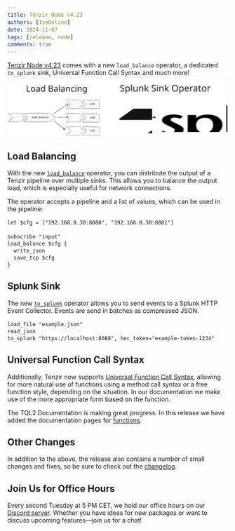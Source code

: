 ```yaml
---
title: Tenzir Node v4.23
authors: [IyeOnline]
date: 2024-11-07
tags: [release, node]
comments: true
---
```


[Tenzir Node v4.23][github-release] comes with a new `load_balance` operator,
a dedicated `to_splunk` sink, Universal Function Call Syntax and much more!

![Tenzir Node v4.23](tenzir-node-v4.23.excalidraw.svg)

[github-release]: https://github.com/tenzir/tenzir/releases/tag/v4.23.0

<!-- truncate -->

## Load Balancing

With the new [`load_balance`](../next/tql2/operators/load_balance) operator, you
can distribute the output of a Tenzir pipeline over multiple sinks. This allows
you to balance the output load, which is especially useful for network connections.

The operator accepts a pipeline and a list of values, which
can be used in the pipeline:

```tql title="Load balance over multiple TCP endpoints"
let $cfg = ["192.168.0.30:8080", "192.168.0.30:8081"]

subscribe "input"
load_balance $cfg {
  write_json
  save_tcp $cfg
}
```

## Splunk Sink

The new [`to_splunk`](../next/tql2/operators/to_splunk) operator allows you to
send events to a Splunk HTTP Event Collector. Events are send in batches as
compressed JSON.

```tql title="Send events to a Splunk HEC"
load_file "example.json"
read_json
to_splunk "https://localhost:8088", hec_token="example-token-1234"
```

## Universal Function Call Syntax

[UCFS]: https://en.wikipedia.org/wiki/Uniform_Function_Call_Syntax

Additionally, Tenzir now supports [Universal Function Call Syntax][UCFS],
allowing for more natural use of functions using a method call syntax or a free
function style, depending on the situation. In our documentation we make use of
the more appropriate form based on the function.

The TQL2 Documentation is making great progress. In this release we have added
the documentation pages for [functions](../next/tql2/functions).

## Other Changes

In addition to the above, the release also contains a number of small changes
and fixes, so be sure to check out the [changelog][changelog].

## Join Us for Office Hours

Every second Tuesday at 5 PM CET, we hold our office hours on our [Discord
server][discord]. Whether you have ideas for new packages or want to discuss
upcoming features—join us for a chat!

[discord]: /discord
[changelog]: /changelog#v4230
